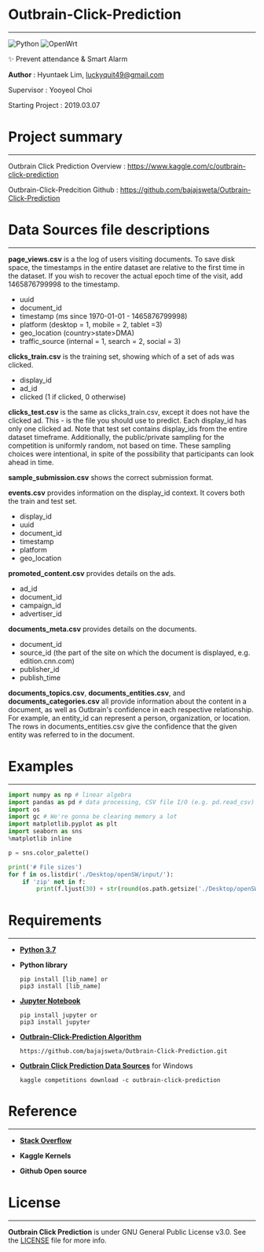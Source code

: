 # Outbrain-Click-Prediction
<hr>

![Python](https://img.shields.io/badge/Python-3.7-brightgreen.svg)
![OpenWrt](https://img.shields.io/badge/OpenWrt-blue.svg)


✨ Prevent attendance & Smart Alarm



**Author** : Hyuntaek Lim, luckyquit49@gmail.com

Supervisor : Yooyeol Choi

Starting Project : 2019.03.07



# Project summary
<hr>

Outbrain Click Prediction Overview : https://www.kaggle.com/c/outbrain-click-prediction

Outbrain-Click-Predcition Github : https://github.com/bajajsweta/Outbrain-Click-Prediction



# Data Sources file descriptions
<hr>

**page_views.csv** is a the log of users visiting documents. To save disk space, the timestamps in the entire dataset are relative to the first time in the dataset. If you wish to recover the actual epoch time of the visit, add 1465876799998 to the timestamp.

- uuid
- document_id
- timestamp (ms since 1970-01-01 - 1465876799998)
- platform (desktop = 1, mobile = 2, tablet =3)
- geo_location (country>state>DMA)
- traffic_source (internal = 1, search = 2, social = 3)

**clicks_train.csv** is the training set, showing which of a set of ads was clicked.

- display_id
- ad_id
- clicked (1 if clicked, 0 otherwise)

**clicks_test.csv** is the same as clicks_train.csv, except it does not have the clicked ad. This - is the file you should use to predict. Each display_id has only one clicked ad. Note that test set contains display_ids from the entire dataset timeframe. Additionally, the public/private sampling for the competition is uniformly random, not based on time. These sampling choices were intentional, in spite of the possibility that participants can look ahead in time.

**sample_submission.csv** shows the correct submission format.

**events.csv** provides information on the display_id context. It covers both the train and test set.

- display_id
- uuid
- document_id
- timestamp
- platform
- geo_location

**promoted_content.csv** provides details on the ads.

- ad_id
- document_id
- campaign_id
- advertiser_id

**documents_meta.csv** provides details on the documents.

- document_id
- source_id (the part of the site on which the document is displayed, e.g. edition.cnn.com)
- publisher_id
- publish_time

**documents_topics.csv**, **documents_entities.csv**, and **documents_categories.csv** all provide information about the content in a document, as well as Outbrain's confidence in each respective relationship. For example, an entity_id can represent a person, organization, or location. The rows in documents_entities.csv give the confidence that the given entity was referred to in the document.



# Examples
<hr>

```python
import numpy as np # linear algebra
import pandas as pd # data processing, CSV file I/O (e.g. pd.read_csv)
import os
import gc # We're gonna be clearing memory a lot
import matplotlib.pyplot as plt
import seaborn as sns
%matplotlib inline

p = sns.color_palette()

print('# File sizes')
for f in os.listdir('./Desktop/openSW/input/'):
    if 'zip' not in f:
        print(f.ljust(30) + str(round(os.path.getsize('./Desktop/openSW/input/' + f) / 1000000, 2)) + 'MB')
```



#  Requirements
<hr>

- **[Python 3.7](https://www.python.org/)**

- **Python library**
    ```
    pip install [lib_name] or
    pip3 install [lib_name]
    ```

- **[Jupyter Notebook](https://jupyter.org/)**
    ```
    pip install jupyter or 
    pip3 install jupyter
    ```

- **[Outbrain-Click-Prediction Algorithm](https://github.com/bajajsweta/Outbrain-Click-Prediction)**
    ```
    https://github.com/bajajsweta/Outbrain-Click-Prediction.git
    ```

- **[Outbrain Click Prediction Data Sources](https://www.kaggle.com/c/outbrain-click-prediction/data)** for Windows
    ```
    kaggle competitions download -c outbrain-click-prediction
    ```



# Reference
<hr>

- **[Stack Overflow](https://stackoverflow.com/)**

- **Kaggle Kernels**

- **Github Open source**




# License
<hr>

**Outbrain Click Prediction** is under GNU General Public License v3.0. See the [LICENSE](LICENSE) file for more info.
